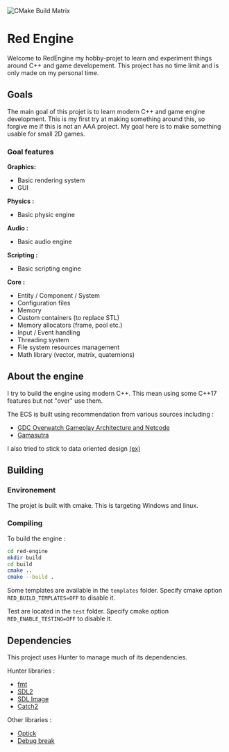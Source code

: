 ![CMake Build Matrix](https://github.com/Elercia/red-engine/workflows/CMake%20Build%20Matrix/badge.svg?branch=master)
# Red Engine

Welcome to RedEngine my hobby-projet to learn and experiment things 
around C++ and game developement. 
This project has no time limit and is only made on my personal time.

## Goals
The main goal of this projet is to learn modern C++ and game engine development. 
This is my first try at making something around this, 
so forgive me if this is not an AAA project. 
My goal here is to make something usable for small 2D games.

### Goal features

**Graphics:**
* Basic rendering system
* GUI

**Physics :**
* Basic physic engine

**Audio :**
* Basic audio engine

**Scripting :**
* Basic scripting engine

**Core :**
* Entity / Component / System
* Configuration files 
* Memory
 * Custom containers (to replace STL)
 * Memory allocators (frame, pool etc.)
* Input / Event handling
* Threading system
* File system resources management
* Math library (vector, matrix, quaternions)

## About the engine

I try to build the engine using modern C++. This mean using some C++17 features but not "over" use them. 

The ECS is built using recommendation from various sources including :
* [GDC Overwatch Gameplay Architecture and Netcode](https://www.youtube.com/watch?v=W3aieHjyNvw)
* [Gamasutra](https://www.gamasutra.com/blogs/TobiasStein/20171122/310172/The_EntityComponentSystem__An_awesome_gamedesign_pattern_in_C_Part_1.php)	

I also tried to stick to data oriented design [(ex)](https://www.youtube.com/watch?v=rX0ItVEVjHc) 

## Building
### Environement
The projet is built with cmake. This is targeting Windows and linux. 

### Compiling
To build the engine :
```bash
cd red-engine
mkdir build
cd build
cmake ..
cmake --build .
```

Some templates are available in the ``templates`` folder. Specify cmake option ``RED_BUILD_TEMPLATES=OFF`` to disable it.

Test are located in the ``test`` folder. Specify cmake option ``RED_ENABLE_TESTING=OFF`` to disable it.

## Dependencies
This project uses Hunter to manage much of its dependencies. 

Hunter libraries :
- [fmt](https://github.com/fmtlib/fmt)
- [SDL2](https://www.libsdl.org/)
- [SDL Image](https://www.libsdl.org/projects/SDL_image/)
- [Catch2](https://github.com/catchorg/Catch2)

Other libraries :
 - [Optick](https://optick.dev/)
 - [Debug break](https://github.com/scottt/debugbreak)